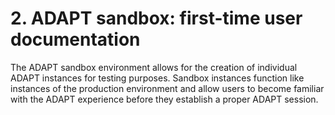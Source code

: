 # 2. ADAPT sandbox: first-time user documentation <!-- {docsify-ignore} -->

The ADAPT sandbox environment allows for the creation of individual
ADAPT instances for testing purposes. Sandbox instances function like
instances of the production environment and allow users to become
familiar with the ADAPT experience before they establish a proper ADAPT
session.
